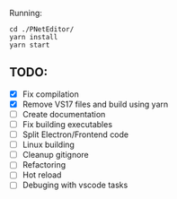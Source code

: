 
Running:
```
cd ./PNetEditor/
yarn install
yarn start
```

## TODO:
 - [X] Fix compilation
 - [X] Remove VS17 files and build using yarn
 - [ ] Create documentation
 - [ ] Fix building executables
 - [ ] Split Electron/Frontend code
 - [ ] Linux building
 - [ ] Cleanup gitignore
 - [ ] Refactoring
 - [ ] Hot reload
 - [ ] Debuging with vscode tasks
